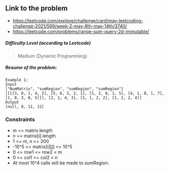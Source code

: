 ## Link to the problem
 
 - https://leetcode.com/explore/challenge/card/may-leetcoding-challenge-2021/599/week-2-may-8th-may-14th/3740/
 - https://leetcode.com/problems/range-sum-query-2d-immutable/ 
 
##### Difficulty Level (according to Leetcode)
 
 > Medium (Dynamic Programming)
 
##### Resume of the problem:

```
Example 1:
Input
["NumMatrix", "sumRegion", "sumRegion", "sumRegion"]
[[[[3, 0, 1, 4, 2], [5, 6, 3, 2, 1], [1, 2, 0, 1, 5], [4, 1, 0, 1, 7], [1, 0, 3, 0, 5]]], [2, 1, 4, 3], [1, 1, 2, 2], [1, 2, 2, 4]]
Output
[null, 8, 11, 12]
```


### Constraints

- m == matrix.length
- n == matrix[i].length
- 1 <= m, n <= 200
- -10^5 <= matrix[i][j] <= 10^5
- 0 <= row1 <= row2 < m
- 0 <= col1 <= col2 < n
- At most 10^4 calls will be made to sumRegion.

 
  